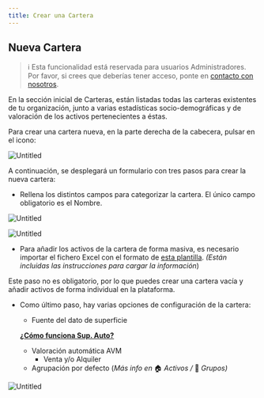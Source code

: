 ```yaml
---
title: Crear una Cartera
---
```

## Nueva Cartera

> ℹ️ Esta funcionalidad está reservada para usuarios Administradores. Por favor, si crees que deberías tener acceso, ponte en [contacto con nosotros](mailto:support@residelia.com).

En la sección inicial de Carteras, están listadas todas las carteras existentes de tu organización, junto a varias estadísticas socio-demográficas y de valoración de los activos pertenecientes a éstas.

Para crear una cartera nueva, en la parte derecha de la cabecera, pulsar en el icono:

![Untitled](/images/Portfolios/Untitled.png)

A continuación, se desplegará un formulario con tres pasos para crear la nueva cartera:

- Rellena los distintos campos para categorizar la cartera. El único campo obligatorio es el Nombre.

![Untitled](/images/Portfolios/Untitled%201.png)

![Untitled](/images/Portfolios/Untitled%202.png)

- Para añadir los activos de la cartera de forma masiva, es necesario importar el fichero Excel con el formato de [esta plantilla](https://s3.eu-west-1.amazonaws.com/residelia.resources/templates/prod/DT_Template_RESIDELIA.xlsx). *(Están incluidas las instrucciones para cargar la información*)

Este paso no es obligatorio, por lo que puedes crear una cartera vacía y añadir activos de forma individual en la plataforma.

- Como último paso, hay varias opciones de configuración de la cartera:
  - Fuente del dato de superficie
  
  [**¿Cómo funciona Sup. Auto?**](/Portfolios/supAuto)
  
  - Valoración automática AVM
    - Venta y/o Alquiler
  - Agrupación por defecto (*Más info en* 🏠 *Activos /* 🏢 *Grupos)*

![Untitled](/images/Portfolios/Untitled%203.png)